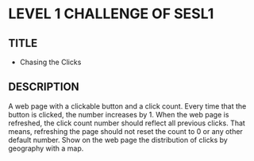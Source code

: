 # LEVEL 1 CHALLENGE OF SESL1

## TITLE
* Chasing the Clicks

## DESCRIPTION
  A web page with a clickable button and a click count. Every time that the button is clicked, the number increases by 1. When the web page is refreshed, the click count number should reflect all previous clicks. That means, refreshing the page should not reset the count to 0 or any other default number. Show on the web page the distribution of clicks by geography with a map.

